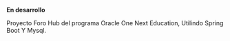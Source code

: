 **En desarrollo**

Proyecto Foro Hub del programa Oracle One Next Education, Utilindo Spring Boot Y Mysql.
